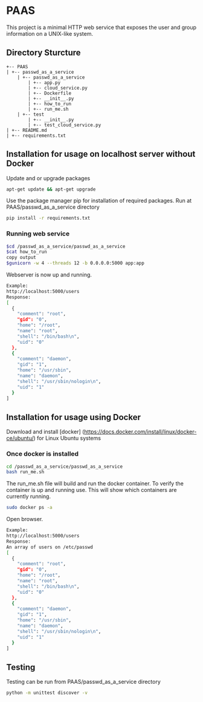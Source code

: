 # PAAS
This project is a minimal HTTP web service that exposes the user and group information on a UNIX-like system.

## Directory Sturcture
```
+-- PAAS
| +-- passwd_as_a_service
    | +-- passwd_as_a_service
        | +-- app.py
        | +-- cloud_service.py
        | +-- Dockerfile
        | +-- __init__.py
        | +-- how_to_run
        | +-- run_me.sh
    | +-- test
        | +-- __init__.py
        | +-- test_cloud_service.py 
| +-- README.md
| +-- requirements.txt 
```

## Installation for usage on localhost server without Docker
Update and or upgrade packages
```bash
apt-get update && apt-get upgrade
```

Use the package manager pip for installation of required packages. Run at PAAS/passwd_as_a_service directory
```bash
pip install -r requirements.txt
```
### Running web service
```bash
$cd /passwd_as_a_service/passwd_as_a_service
$cat how_to_run
copy output
$gunicorn -w 4 --threads 12 -b 0.0.0.0:5000 app:app
```
Webserver is now up and running.
```bash
Example:
http://localhost:5000/users
Response:
[
  {
    "comment": "root", 
    "gid": "0", 
    "home": "/root", 
    "name": "root", 
    "shell": "/bin/bash\n", 
    "uid": "0"
  }, 
  {
    "comment": "daemon", 
    "gid": "1", 
    "home": "/usr/sbin", 
    "name": "daemon", 
    "shell": "/usr/sbin/nologin\n", 
    "uid": "1"
  }
]
```

## Installation for usage using Docker
Download and install [docker] (https://docs.docker.com/install/linux/docker-ce/ubuntu/) for Linux Ubuntu systems

### Once docker is installed
```bash
cd /passwd_as_a_service/passwd_as_a_service
bash run_me.sh
```
The run_me.sh file will build and run the docker container. To verify the container is up and running use. This will show which containers are currently running. 
```bash
sudo docker ps -a
```
Open browser.
```bash
Example:
http://localhost:5000/users
Response:
An array of users on /etc/passwd
[
  {
    "comment": "root", 
    "gid": "0", 
    "home": "/root", 
    "name": "root", 
    "shell": "/bin/bash\n", 
    "uid": "0"
  }, 
  {
    "comment": "daemon", 
    "gid": "1", 
    "home": "/usr/sbin", 
    "name": "daemon", 
    "shell": "/usr/sbin/nologin\n", 
    "uid": "1"
  }
]
```

## Testing
Testing can be run from PAAS/passwd_as_a_service directory
```bash
python -m unittest discover -v
```


